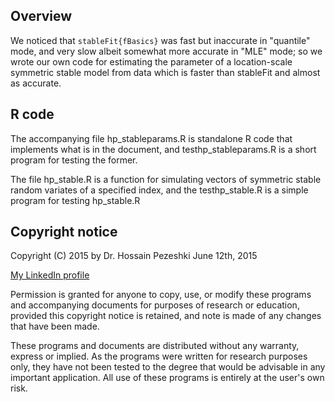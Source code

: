## Overview 
We noticed that `stableFit{fBasics}` 
was fast but inaccurate in "quantile" mode, and very slow albeit somewhat
more accurate in "MLE" mode; so we wrote
our own code for estimating the parameter of a location-scale symmetric stable
model from data which is faster than stableFit and almost as accurate.

## R code
The accompanying file hp_stableparams.R is standalone R code
that implements what is in the document, and testhp_stableparams.R 
is a short program for testing the former.

The file hp_stable.R is a function for simulating vectors of symmetric stable
random variates of a specified index, and the testhp_stable.R is
a simple program for testing hp_stable.R


## Copyright notice
Copyright (C) 2015 by Dr. Hossain Pezeshki June 12th, 2015

[My LinkedIn profile](https://ca.linkedin.com/pub/hossain-pezeshki/0/778/395)

Permission is granted for anyone to copy, use, or modify these
programs and accompanying documents for purposes of research or
education, provided this copyright notice is retained, and note is
made of any changes that have been made.
 
These programs and documents are distributed without any warranty,
express or implied.  As the programs were written for research
purposes only, they have not been tested to the degree that would be
advisable in any important application.  All use of these programs is
entirely at the user's own risk.
